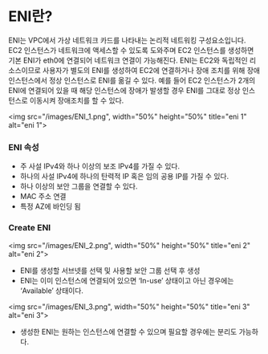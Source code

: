 # ENI란?
ENI는 VPC에서 가상 네트워크 카드를 나타내는 논리적 네트워킹 구성요소입니다. EC2 인스턴스가 네트워크에 액세스할 수 있도록 도와주며 EC2 인스턴스를 생성하면 기본 ENI가 eth0에 연결되어 네트워크 연결이 가능해진다. ENI는 EC2와 독립적인 리소스이므로 사용자가 별도의 ENI를 생성하여 EC2에 연결하거나 장애 조치를 위해 장애 인스턴스에서 정상 인스턴스로 ENI를 옮길 수 있다. 예를 들어 EC2 인스턴스가 2개의 ENI에 연결되어 있을 때 해당 인스턴스에 장애가 발생할 경우 ENI를 그대로 정상 인스턴스로 이동시켜 장애조치를 할 수 있다.     

<img src="/images/ENI_1.png", width="50%" height="50%" title="eni 1" alt="eni 1">   

### ENI 속성
- 주 사설 IPv4와 하나 이상의 보조 IPv4를 가질 수 있다.
- 하나의 사설 IPv4에 하나의 탄력적 IP 혹은 임의 공용 IP를 가질 수 있다.
- 하나 이상의 보안 그룹을 연결할 수 있다.
- MAC 주소 연결
- 특정 AZ에 바인딩 됨

### Create ENI

<img src="/images/ENI_2.png", width="50%" height="50%" title="eni 2" alt="eni 2">   

- ENI를 생성할 서브넷를 선택 및 사용할 보안 그룹 선택 후 생성
- ENI는 이미 인스턴스에 연결되어 있으면 ‘In-use’ 상태이고 아닌 경우에는 ‘Available’ 상태이다.

<img src="/images/ENI_3.png", width="50%" height="50%" title="eni 3" alt="eni 3">   

- 생성한 ENI는 원하는 인스턴스에 연결할 수 있으며 필요할 경우에는 분리도 가능하다.